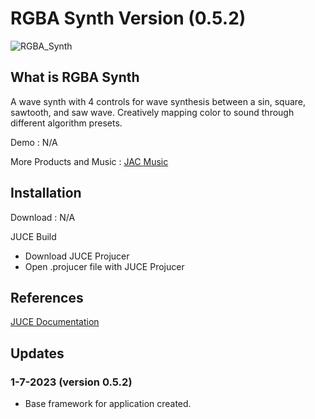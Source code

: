 # RGBA Synth Version (0.5.2)
![RGBA_Synth](https://github.com/JacobACan/RGBA-Synth/assets/89418437/308c6a84-99d3-497b-b9ba-0b3791afb83d)


## What is RGBA Synth
A wave synth with 4 controls for wave synthesis between a sin, square, sawtooth, and saw wave. 
Creatively mapping color to sound through different algorithm presets.

Demo : N/A

More Products and Music : [JAC Music](https://jacobacan.github.io/) 

## Installation
Download : N/A

JUCE Build
 - Download  JUCE Projucer
 - Open .projucer file with JUCE Projucer

## References
[JUCE Documentation](https://juce.com/learn/documentation)

## Updates
### 1-7-2023 (version 0.5.2)
- Base framework for application created.
